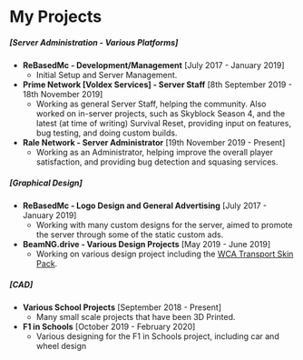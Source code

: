 # My Projects 
##### [Server Administration - Various Platforms]
- **ReBasedMc - Development/Management** [July  2017 - January 2019]
  - Initial Setup and Server Management.
- **Prime Network [Voldex Services] - Server Staff** [8th September 2019 - 18th November 2019]
    - Working as general Server Staff, helping the community. Also worked on in-server projects, such as Skyblock Season 4, and the latest (at time of writing) Survival Reset, providing input on features, bug testing, and doing custom builds.
- **Rale Network - Server Administrator** [19th November 2019 - Present]
    - Working as an Administrator, helping improve the overall player satisfaction, and providing bug detection and squasing services.
    
##### [Graphical Design]
- **ReBasedMc - Logo Design and General Advertising** [July  2017 - January 2019]
  - Working with many custom designs for the server, aimed to promote the server through some of the static custom ads.
- **BeamNG.drive - Various Design Projects** [May 2019 - June 2019]
    - Working on various design project including the [WCA Transport Skin Pack](https://www.beamng.com/resources/4ns-west-coast-usa-bus-routes-and-skin-pack.8288/).

##### [CAD]
- **Various School Projects** [September 2018 - Present]
    - Many small scale projects that have been 3D Printed.
- **F1 in Schools** [October 2019 - February 2020]
    - Various designing for the F1 in Schools project, including car and wheel design
